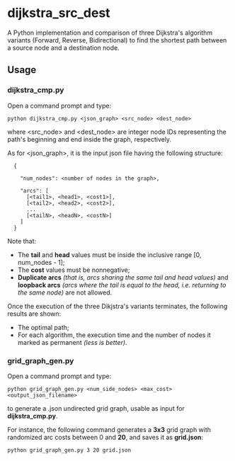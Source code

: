 # dijkstra_src_dest
A Python implementation and comparison of three Dijkstra's algorithm variants (Forward, Reverse, Bidirectional) to find the shortest path between a source node and a destination node.

## Usage
### dijkstra_cmp.py
Open a command prompt and type:

    python dijkstra_cmp.py <json_graph> <src_node> <dest_node>
where <src_node> and <dest_node> are integer node IDs representing the path's beginning and end inside the graph, respectively.

As for <json_graph>, it is the input json file having the following structure:

      {

        "num_nodes": <number of nodes in the graph>,
  
        "arcs": [
          [<tail1>, <head1>, <cost1>],
          [<tail2>, <head2>, <cost2>],
          ...
          [<tailN>, <headN>, <costN>]
        ]
      }

Note that:
- The **tail** and **head** values must be inside the inclusive range [0, num_nodes - 1];
- The **cost** values must be nonnegative;
- **Duplicate arcs** *(that is, arcs sharing the same tail and head values)* and **loopback arcs** *(arcs where the tail is equal to the head, i.e. returning to the same node)* are not allowed.

Once the execution of the three Dikjstra's variants terminates, the following results are shown:
- The optimal path;
- For each algorithm, the execution time and the number of nodes it marked as permanent *(less is better)*.

### grid_graph_gen.py
Open a command prompt and type:

    python grid_graph_gen.py <num_side_nodes> <max_cost> <output_json_filename>
to generate a .json undirected grid graph, usable as input for **dijkstra_cmp.py**.

For instance, the following command generates a **3x3** grid graph with randomized arc costs between 0 and **20**, and saves it as **grid.json**:

    python grid_graph_gen.py 3 20 grid.json

